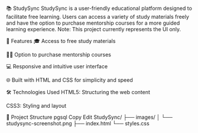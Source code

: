 📚 StudySync
StudySync is a user-friendly educational platform designed to facilitate free learning. Users can access a variety of study materials freely and have the option to purchase mentorship courses for a more guided learning experience. Note: This project currently represents the UI only.


🚀 Features
🎓 Access to free study materials

🧑‍🏫 Option to purchase mentorship courses

💻 Responsive and intuitive user interface

🌐 Built with HTML and CSS for simplicity and speed

🛠️ Technologies Used
HTML5: Structuring the web content

CSS3: Styling and layout

📁 Project Structure
pgsql
Copy
Edit
StudySync/
├── images/
│   └── studysync-screenshot.png
├── index.html
└── styles.css
